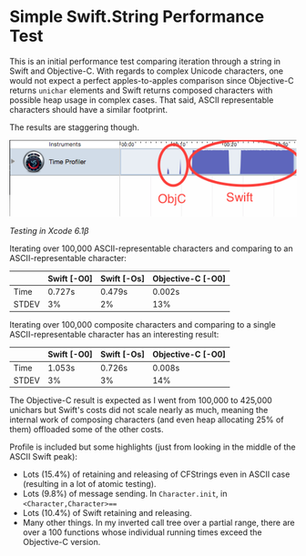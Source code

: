 Simple Swift.String Performance Test
====================================

This is an initial performance test comparing iteration through a string in
Swift and Objective-C.  With regards to complex Unicode characters, one would
not expect a perfect apples-to-apples comparison since Objective-C returns
`unichar` elements and Swift returns composed characters with possible heap
usage in complex cases.  That said, ASCII representable characters should have
a similar footprint.

The results are staggering though.

![Screenshot from Instruments](screenshot.png)

*Testing in Xcode 6.1β*

Iterating over 100,000 ASCII-representable characters and comparing to an
ASCII-representable character:

|       |Swift [-O0] | Swift [-Os] | Objective-C [-O0] |
|-------|------------|-------------|-------------------|
| Time  | 0.727s     | 0.479s      | 0.002s            |
| STDEV | 3%         | 2%          | 13%               |

Iterating over 100,000 composite characters and comparing to a single
ASCII-representable character has an interesting result:

|       |Swift [-O0] | Swift [-Os] | Objective-C [-O0] |
|-------|------------|-------------|-------------------|
| Time  | 1.053s     | 0.726s      | 0.008s            |
| STDEV | 3%         | 3%          | 14%               |

The Objective-C result is expected as I went from 100,000 to 425,000 unichars
but Swift's costs did not scale nearly as much, meaning the internal work of
composing characters (and even heap allocating 25% of them) offloaded some of
the other costs.

Profile is included but some highlights (just from looking in the middle of the
ASCII Swift peak):

- Lots (15.4%) of retaining and releasing of CFStrings even in ASCII case
  (resulting in a lot of atomic testing).
- Lots (9.8%) of message sending.  In `Character.init`, in
  `<Character,Character>==`
- Lots (10.4%) of Swift retaining and releasing.
- Many other things.  In my inverted call tree over a partial range, there are
  over a 100 functions whose individual running times exceed the Objective-C
  version.

